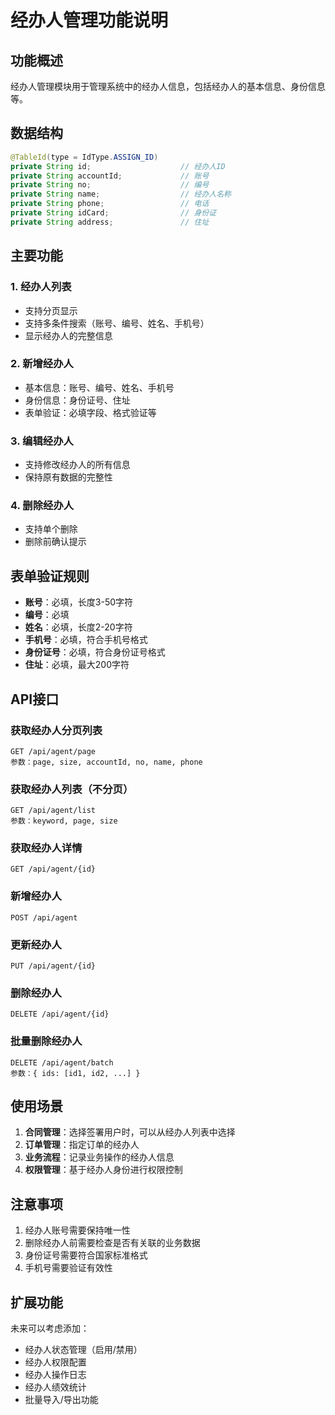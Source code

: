 # 经办人管理功能说明

## 功能概述

经办人管理模块用于管理系统中的经办人信息，包括经办人的基本信息、身份信息等。

## 数据结构

```java
@TableId(type = IdType.ASSIGN_ID)
private String id;                    // 经办人ID
private String accountId;             // 账号
private String no;                    // 编号
private String name;                  // 经办人名称
private String phone;                 // 电话
private String idCard;                // 身份证
private String address;               // 住址
```

## 主要功能

### 1. 经办人列表
- 支持分页显示
- 支持多条件搜索（账号、编号、姓名、手机号）
- 显示经办人的完整信息

### 2. 新增经办人
- 基本信息：账号、编号、姓名、手机号
- 身份信息：身份证号、住址
- 表单验证：必填字段、格式验证等

### 3. 编辑经办人
- 支持修改经办人的所有信息
- 保持原有数据的完整性

### 4. 删除经办人
- 支持单个删除
- 删除前确认提示

## 表单验证规则

- **账号**：必填，长度3-50字符
- **编号**：必填
- **姓名**：必填，长度2-20字符
- **手机号**：必填，符合手机号格式
- **身份证号**：必填，符合身份证号格式
- **住址**：必填，最大200字符

## API接口

### 获取经办人分页列表
```
GET /api/agent/page
参数：page, size, accountId, no, name, phone
```

### 获取经办人列表（不分页）
```
GET /api/agent/list
参数：keyword, page, size
```

### 获取经办人详情
```
GET /api/agent/{id}
```

### 新增经办人
```
POST /api/agent
```

### 更新经办人
```
PUT /api/agent/{id}
```

### 删除经办人
```
DELETE /api/agent/{id}
```

### 批量删除经办人
```
DELETE /api/agent/batch
参数：{ ids: [id1, id2, ...] }
```

## 使用场景

1. **合同管理**：选择签署用户时，可以从经办人列表中选择
2. **订单管理**：指定订单的经办人
3. **业务流程**：记录业务操作的经办人信息
4. **权限管理**：基于经办人身份进行权限控制

## 注意事项

1. 经办人账号需要保持唯一性
2. 删除经办人前需要检查是否有关联的业务数据
3. 身份证号需要符合国家标准格式
4. 手机号需要验证有效性

## 扩展功能

未来可以考虑添加：
- 经办人状态管理（启用/禁用）
- 经办人权限配置
- 经办人操作日志
- 经办人绩效统计
- 批量导入/导出功能 
